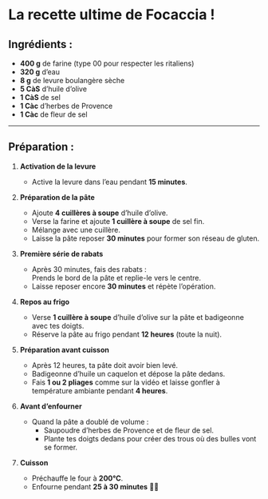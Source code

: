 # La recette ultime de Focaccia !  


## Ingrédients :  
- **400 g** de farine (type 00 pour respecter les ritaliens)  
- **320 g** d’eau  
- **8 g** de levure boulangère sèche  
- **5 CàS** d’huile d’olive  
- **1 CàS** de sel  
- **1 Càc** d’herbes de Provence  
- **1 Càc** de fleur de sel  

---

## Préparation :  

1. **Activation de la levure**  
   - Active la levure dans l’eau pendant **15 minutes**.  

2. **Préparation de la pâte**  
   - Ajoute **4 cuillères à soupe** d’huile d’olive.  
   - Verse la farine et ajoute **1 cuillère à soupe** de sel fin.  
   - Mélange avec une cuillère.  
   - Laisse la pâte reposer **30 minutes** pour former son réseau de gluten.  

3. **Première série de rabats**  
   - Après 30 minutes, fais des rabats :  
     Prends le bord de la pâte et replie-le vers le centre.  
   - Laisse reposer encore **30 minutes** et répète l’opération.  

4. **Repos au frigo**  
   - Verse **1 cuillère à soupe** d’huile d’olive sur la pâte et badigeonne avec tes doigts.  
   - Réserve la pâte au frigo pendant **12 heures** (toute la nuit).  

5. **Préparation avant cuisson**  
   - Après 12 heures, ta pâte doit avoir bien levé.  
   - Badigeonne d’huile un caquelon et dépose la pâte dedans.  
   - Fais **1 ou 2 pliages** comme sur la vidéo et laisse gonfler à température ambiante pendant **4 heures**.  

6. **Avant d’enfourner**  
   - Quand la pâte a doublé de volume :  
     - Saupoudre d’herbes de Provence et de fleur de sel.  
     - Plante tes doigts dedans pour créer des trous où des bulles vont se former.  

7. **Cuisson**  
   - Préchauffe le four à **200°C**.  
   - Enfourne pendant **25 à 30 minutes** 👌🏼  